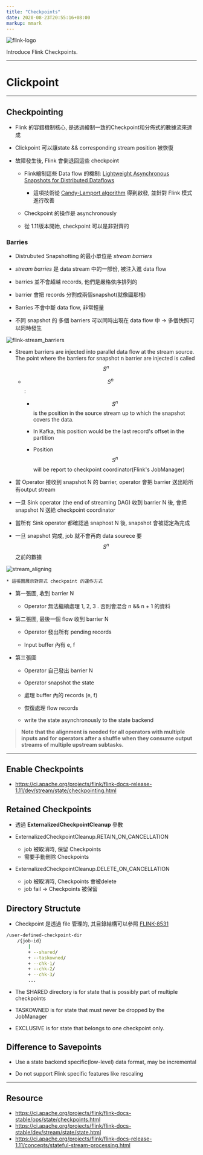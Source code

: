 ```yaml
---
title: "Checkpoints"
date: 2020-08-23T20:55:16+08:00
markup: mmark
---
```


![flink-logo](/img/flink/flink-header-logo.svg)

Introduce Flink Checkpoints.

<!--more-->

---

# Clickpoint

---

## Checkpointing

* Flink 的容錯機制核心, 是透過繪制一致的Checkpoint和分佈式的數據流來達成

* Clickpoint 可以讓state && corresponding stream position 被恢復

* 故障發生後, Flink 會倒退回這些 checkpoint 

    * Flink繪制這些 Data flow 的機制: [Lightweight Asynchronous Snapshots for Distributed Dataflows](https://arxiv.org/abs/1506.08603)
        * 這項技術從 [Candy-Lamport algorithm](https://www.microsoft.com/en-us/research/publication/distributed-snapshots-determining-global-states-distributed-system/?from=http%3A%2F%2Fresearch.microsoft.com%2Fen-us%2Fum%2Fpeople%2Flamport%2Fpubs%2Fchandy.pdf) 得到啟發, 並針對 Flink 模式進行改善

    * Checkpoint 的操作是 asynchronously

    * 從 1.11版本開始, checkpoint 可以是非對齊的

### Barries

* Distrubuted Snapshotting 的最小單位是 _stream barriers_

* _stream barries_ 是 data stream 中的一部份, 被注入進 data flow

* barries 並不會超越 records, 他們是嚴格依序排列的

* barrier 會把 records 分割成兩個snapshot(就像圖那樣)

* Barries 不會中斷 data flow, 非常輕量

* 不同 snapshot 的 多個 barriers 可以同時出現在 data flow 中 -> 多個快照可以同時發生

![flink-stream_barriers](/img/flink/stream_barriers.svg#center)

* Stream barriers are injected into parallel data flow at the stream source. The point where the barriers for snapshot n barrier are injected is called $$S^{n}$$

    * $$S^{n}$$ :

        * $$S^{n}$$ is the position in the source stream up to which the snapshot covers the data.

        * In Kafka, this position would be the last record's offset in the partition

        * Position $$S^{n}$$ will be report to checkpoint coordinator(Flink's JobManager)

* 當 Operator 接收到 snapshot N 的 barrier, operator 會把 barrier 送出給所有output stream

* 一旦 Sink operator (the end of streaming DAG) 收到 barrier N 後, 會把 snapshot N 送給 checkpoint coordinator

* 當所有 Sink operator 都確認過 snaphost N 後, snapshot 會被認定為完成

* 一旦 snapshot 完成, job 就不會再向 data sourece 要 $$S^{n}$$ 之前的數據

![stream_aligning](/img/flink/stream_aligning.svg)

    * 這張圖展示對齊式 checkpoint 的運作方式

* 第一張圖, 收到 barrier N

    * Operator 無法繼續處理 1, 2, 3 . 否則會混合 n && n + 1 的資料

* 第二張圖, 最後一個 flow 收到 barrier N

    * Operator 發出所有 pending records

    * Input buffer 內有 e, f

*  第三張圖

    * Operator 自己發出 barrier N

    * Operator snapshot the state

    * 處理 buffer 內的 records (e, f)

    * 恢復處理 flow records

    * write the state asynchronously to the state backend

> **Note that the alignment is needed for all operators with multiple inputs and for operators after a shuffle when they consume output streams of multiple upstream subtasks.**


---

## Enable Checkpoints

* https://ci.apache.org/projects/flink/flink-docs-release-1.11/dev/stream/state/checkpointing.html

## Retained Checkpoints

* 透過 **ExternalizedCheckpointCleanup** 參數

* ExternalizedCheckpointCleanup.RETAIN_ON_CANCELLATION
    * job 被取消時, 保留 Checkpoints
    * 需要手動刪除 Checkpoints

* ExternalizedCheckpointCleanup.DELETE_ON_CANCELLATION
    * job 被取消時, Checkpoints 會被delete
    * job fail -> Checkpoints 被保留

## Directory Structute

* Checkpoint 是透過 file 管理的, 其目錄結構可以參照 [FLINK-8531](https://issues.apache.org/jira/browse/FLINK-8531)

```bash
/user-defined-checkpoint-dir
    /{job-id}
        |
        + --shared/
        + --taskowned/
        + --chk-1/
        + --chk-2/
        + --chk-3/
        ...
```

* The SHARED directory is for state that is possibly part of multiple checkpoints

* TASKOWNED is for state that must never be dropped by the JobManager

* EXCLUSIVE is for state that belongs to one checkpoint only.

## Difference to Savepoints

* Use a state backend specific(low-level) data format, may be incremental

* Do not support Flink specific features like rescaling


---

## Resource

* https://ci.apache.org/projects/flink/flink-docs-stable/ops/state/checkpoints.html
* https://ci.apache.org/projects/flink/flink-docs-stable/dev/stream/state/state.html
* https://ci.apache.org/projects/flink/flink-docs-release-1.11/concepts/stateful-stream-processing.html

